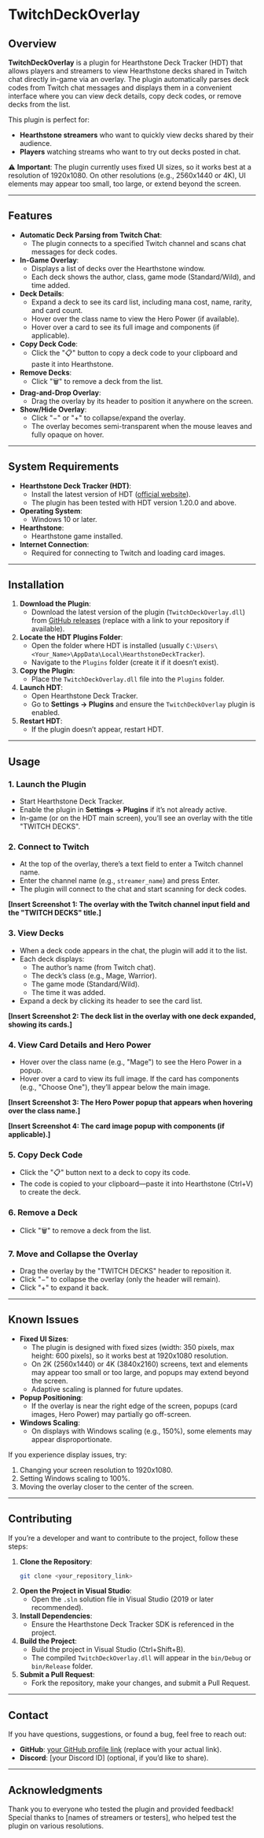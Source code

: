 # TwitchDeckOverlay

## Overview

**TwitchDeckOverlay** is a plugin for Hearthstone Deck Tracker (HDT) that allows players and streamers to view Hearthstone decks shared in Twitch chat directly in-game via an overlay. The plugin automatically parses deck codes from Twitch chat messages and displays them in a convenient interface where you can view deck details, copy deck codes, or remove decks from the list.

This plugin is perfect for:
- **Hearthstone streamers** who want to quickly view decks shared by their audience.
- **Players** watching streams who want to try out decks posted in chat.

⚠️ **Important**: The plugin currently uses fixed UI sizes, so it works best at a resolution of 1920x1080. On other resolutions (e.g., 2560x1440 or 4K), UI elements may appear too small, too large, or extend beyond the screen.

---

## Features

- **Automatic Deck Parsing from Twitch Chat**:
  - The plugin connects to a specified Twitch channel and scans chat messages for deck codes.
- **In-Game Overlay**:
  - Displays a list of decks over the Hearthstone window.
  - Each deck shows the author, class, game mode (Standard/Wild), and time added.
- **Deck Details**:
  - Expand a deck to see its card list, including mana cost, name, rarity, and card count.
  - Hover over the class name to view the Hero Power (if available).
  - Hover over a card to see its full image and components (if applicable).
- **Copy Deck Code**:
  - Click the "📋" button to copy a deck code to your clipboard and paste it into Hearthstone.
- **Remove Decks**:
  - Click "🗑️" to remove a deck from the list.
- **Drag-and-Drop Overlay**:
  - Drag the overlay by its header to position it anywhere on the screen.
- **Show/Hide Overlay**:
  - Click "−" or "+" to collapse/expand the overlay.
  - The overlay becomes semi-transparent when the mouse leaves and fully opaque on hover.

---

## System Requirements

- **Hearthstone Deck Tracker (HDT)**:
  - Install the latest version of HDT ([official website](https://hsdecktracker.net/)).
  - The plugin has been tested with HDT version 1.20.0 and above.
- **Operating System**:
  - Windows 10 or later.
- **Hearthstone**:
  - Hearthstone game installed.
- **Internet Connection**:
  - Required for connecting to Twitch and loading card images.

---

## Installation

1. **Download the Plugin**:
   - Download the latest version of the plugin (`TwitchDeckOverlay.dll`) from [GitHub releases](#) (replace with a link to your repository if available).
2. **Locate the HDT Plugins Folder**:
   - Open the folder where HDT is installed (usually `C:\Users\<Your_Name>\AppData\Local\HearthstoneDeckTracker`).
   - Navigate to the `Plugins` folder (create it if it doesn’t exist).
3. **Copy the Plugin**:
   - Place the `TwitchDeckOverlay.dll` file into the `Plugins` folder.
4. **Launch HDT**:
   - Open Hearthstone Deck Tracker.
   - Go to **Settings → Plugins** and ensure the `TwitchDeckOverlay` plugin is enabled.
5. **Restart HDT**:
   - If the plugin doesn’t appear, restart HDT.

---

## Usage

### 1. Launch the Plugin
- Start Hearthstone Deck Tracker.
- Enable the plugin in **Settings → Plugins** if it’s not already active.
- In-game (or on the HDT main screen), you’ll see an overlay with the title "TWITCH DECKS".

### 2. Connect to Twitch
- At the top of the overlay, there’s a text field to enter a Twitch channel name.
- Enter the channel name (e.g., `streamer_name`) and press Enter.
- The plugin will connect to the chat and start scanning for deck codes.

**[Insert Screenshot 1: The overlay with the Twitch channel input field and the "TWITCH DECKS" title.]**

### 3. View Decks
- When a deck code appears in the chat, the plugin will add it to the list.
- Each deck displays:
  - The author’s name (from Twitch chat).
  - The deck’s class (e.g., Mage, Warrior).
  - The game mode (Standard/Wild).
  - The time it was added.
- Expand a deck by clicking its header to see the card list.

**[Insert Screenshot 2: The deck list in the overlay with one deck expanded, showing its cards.]**

### 4. View Card Details and Hero Power
- Hover over the class name (e.g., "Mage") to see the Hero Power in a popup.
- Hover over a card to view its full image. If the card has components (e.g., "Choose One"), they’ll appear below the main image.

**[Insert Screenshot 3: The Hero Power popup that appears when hovering over the class name.]**

**[Insert Screenshot 4: The card image popup with components (if applicable).]**

### 5. Copy Deck Code
- Click the "📋" button next to a deck to copy its code.
- The code is copied to your clipboard—paste it into Hearthstone (Ctrl+V) to create the deck.

### 6. Remove a Deck
- Click "🗑️" to remove a deck from the list.

### 7. Move and Collapse the Overlay
- Drag the overlay by the "TWITCH DECKS" header to reposition it.
- Click "−" to collapse the overlay (only the header will remain).
- Click "+" to expand it back.

---

## Known Issues

- **Fixed UI Sizes**:
  - The plugin is designed with fixed sizes (width: 350 pixels, max height: 600 pixels), so it works best at 1920x1080 resolution.
  - On 2K (2560x1440) or 4K (3840x2160) screens, text and elements may appear too small or too large, and popups may extend beyond the screen.
  - Adaptive scaling is planned for future updates.
- **Popup Positioning**:
  - If the overlay is near the right edge of the screen, popups (card images, Hero Power) may partially go off-screen.
- **Windows Scaling**:
  - On displays with Windows scaling (e.g., 150%), some elements may appear disproportionate.

If you experience display issues, try:
1. Changing your screen resolution to 1920x1080.
2. Setting Windows scaling to 100%.
3. Moving the overlay closer to the center of the screen.

---

## Contributing

If you’re a developer and want to contribute to the project, follow these steps:

1. **Clone the Repository**:
   ```bash
   git clone <your_repository_link>
   ```
2. **Open the Project in Visual Studio**:
   - Open the `.sln` solution file in Visual Studio (2019 or later recommended).
3. **Install Dependencies**:
   - Ensure the Hearthstone Deck Tracker SDK is referenced in the project.
4. **Build the Project**:
   - Build the project in Visual Studio (Ctrl+Shift+B).
   - The compiled `TwitchDeckOverlay.dll` will appear in the `bin/Debug` or `bin/Release` folder.
5. **Submit a Pull Request**:
   - Fork the repository, make your changes, and submit a Pull Request.

---

## Contact

If you have questions, suggestions, or found a bug, feel free to reach out:

- **GitHub**: [your GitHub profile link](#) (replace with your actual link).
- **Discord**: [your Discord ID] (optional, if you’d like to share).

---

## Acknowledgments

Thank you to everyone who tested the plugin and provided feedback! Special thanks to [names of streamers or testers], who helped test the plugin on various resolutions.